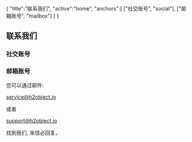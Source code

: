 {
	"title":"联系我们",
	"active":"home",
	"anchors":[
		["社交账号", "social"], 
		["邮箱账号", "mailbox"]
	]
}


联系我们
---

<a name="social"></a>

### 社交账号



<a name="mailbox"></a>

### 邮箱账号

您可以通过邮件: 

[service@h2object.io](mailto:service@h2object.io) 

或者 

[support@h2object.io](mailto:support@h2object.io) 

找到我们, 来信必回复。